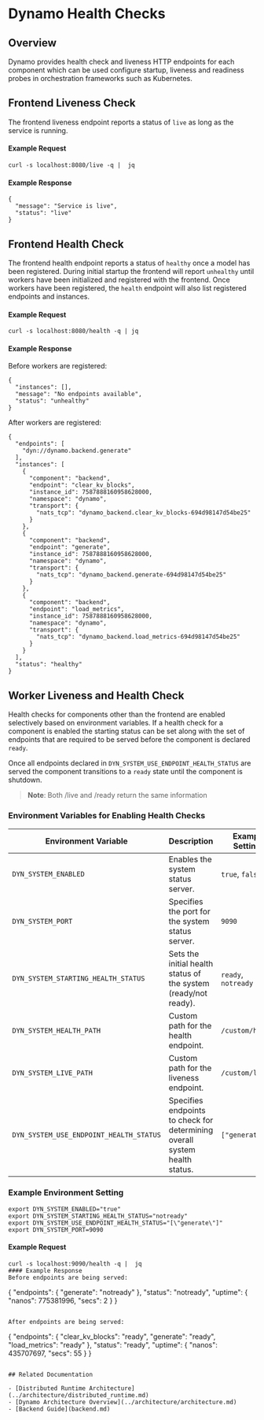 <!--
SPDX-FileCopyrightText: Copyright (c) 2025 NVIDIA CORPORATION & AFFILIATES. All rights reserved.
SPDX-License-Identifier: Apache-2.0

Licensed under the Apache License, Version 2.0 (the "License");
you may not use this file except in compliance with the License.
You may obtain a copy of the License at

http://www.apache.org/licenses/LICENSE-2.0

Unless required by applicable law or agreed to in writing, software
distributed under the License is distributed on an "AS IS" BASIS,
WITHOUT WARRANTIES OR CONDITIONS OF ANY KIND, either express or implied.
See the License for the specific language governing permissions and
limitations under the License.
-->

# Dynamo Health Checks

## Overview

Dynamo provides health check and liveness HTTP endpoints for each component which
can be used configure startup, liveness and readiness probes in
orchestration frameworks such as Kubernetes.

## Frontend Liveness Check

The frontend liveness endpoint reports a status of `live` as long as
the service is running.

#### Example Request

```
curl -s localhost:8080/live -q |  jq
```

#### Example Response

```
{
  "message": "Service is live",
  "status": "live"
}
```

## Frontend Health Check

The frontend health endpoint reports a status of `healthy` once a
model has been registered. During initial startup the frontend will
report `unhealthy` until workers have been initialized and registered
with the frontend. Once workers have been registered, the `health`
endpoint will also list registered endpoints and instances.


#### Example Request

```
curl -s localhost:8080/health -q | jq
```

#### Example Response

Before workers are registered:

```
{
  "instances": [],
  "message": "No endpoints available",
  "status": "unhealthy"
}
```

After workers are registered:

```
{
  "endpoints": [
    "dyn://dynamo.backend.generate"
  ],
  "instances": [
    {
      "component": "backend",
      "endpoint": "clear_kv_blocks",
      "instance_id": 7587888160958628000,
      "namespace": "dynamo",
      "transport": {
        "nats_tcp": "dynamo_backend.clear_kv_blocks-694d98147d54be25"
      }
    },
    {
      "component": "backend",
      "endpoint": "generate",
      "instance_id": 7587888160958628000,
      "namespace": "dynamo",
      "transport": {
        "nats_tcp": "dynamo_backend.generate-694d98147d54be25"
      }
    },
    {
      "component": "backend",
      "endpoint": "load_metrics",
      "instance_id": 7587888160958628000,
      "namespace": "dynamo",
      "transport": {
        "nats_tcp": "dynamo_backend.load_metrics-694d98147d54be25"
      }
    }
  ],
  "status": "healthy"
}
```

## Worker Liveness and Health Check

Health checks for components other than the frontend are enabled
selectively based on environment variables. If a health check for a
component is enabled the starting status can be set along with the set
of endpoints that are required to be served before the component is
declared `ready`.

Once all endpoints declared in `DYN_SYSTEM_USE_ENDPOINT_HEALTH_STATUS`
are served the component transitions to a `ready` state until the
component is shutdown.

> **Note**: Both /live and /ready return the same information

### Environment Variables for Enabling Health Checks

| **Environment Variable** | **Description**     | **Example Settings**                             |
| -------------------------| ------------------- | ------------------------------------------------ |
| `DYN_SYSTEM_ENABLED`     | Enables the system status server.                                            | `true`, `false`                           |
| `DYN_SYSTEM_PORT`        | Specifies the port for the system status server.                              | `9090`                                   |
| `DYN_SYSTEM_STARTING_HEALTH_STATUS`     | Sets the initial health status of the system (ready/not ready).                | `ready`, `notready`      |
| `DYN_SYSTEM_HEALTH_PATH`                | Custom path for the health endpoint.                                         | `/custom/health`           |
| `DYN_SYSTEM_LIVE_PATH`                   | Custom path for the liveness endpoint.                                       | `/custom/live`            |
| `DYN_SYSTEM_USE_ENDPOINT_HEALTH_STATUS` | Specifies endpoints to check for determining overall system health status.    | `["generate"]`            |

### Example Environment Setting

```
export DYN_SYSTEM_ENABLED="true"
export DYN_SYSTEM_STARTING_HEALTH_STATUS="notready"
export DYN_SYSTEM_USE_ENDPOINT_HEALTH_STATUS="[\"generate\"]"
export DYN_SYSTEM_PORT=9090
```

#### Example Request

```
curl -s localhost:9090/health -q |  jq
#### Example Response
Before endpoints are being served:

```
{
  "endpoints": {
    "generate": "notready"
  },
  "status": "notready",
  "uptime": {
    "nanos": 775381996,
    "secs": 2
  }
}
```

After endpoints are being served:

```
{
  "endpoints": {
    "clear_kv_blocks": "ready",
    "generate": "ready",
    "load_metrics": "ready"
  },
  "status": "ready",
  "uptime": {
    "nanos": 435707697,
    "secs": 55
  }
}
```

## Related Documentation

- [Distributed Runtime Architecture](../architecture/distributed_runtime.md)
- [Dynamo Architecture Overview](../architecture/architecture.md)
- [Backend Guide](backend.md)
